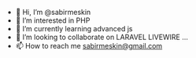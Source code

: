- 👋 Hi, I’m @sabirmeskin
- 👀 I’m interested in PHP
- 🌱 I’m currently learning advanced js
- 💞️ I’m looking to collaborate on LARAVEL LIVEWIRE ...
- 📫 How to reach me sabirmeskin@gmail.com


<!---
sabirmeskin/sabirmeskin is a ✨ special ✨ repository because its `README.md` (this file) appears on your GitHub profile.
You can click the Preview link to take a look at your changes.
--->
